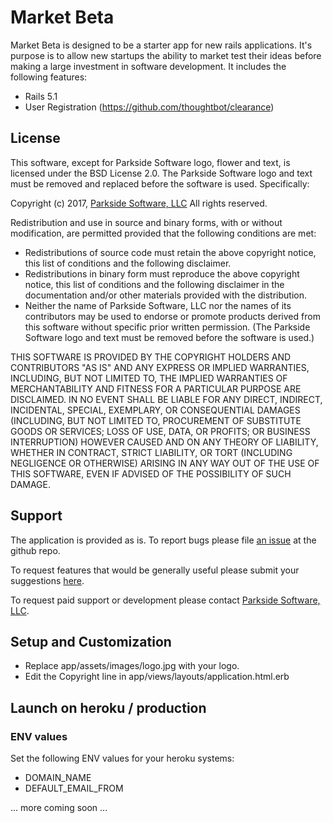 # Market Beta

Market Beta is designed to be a starter app for new rails applications. It's purpose is to allow new startups the ability to market test their ideas before making a large investment in software development. It includes the following features:

- Rails 5.1
- User Registration (https://github.com/thoughtbot/clearance)

## License

This software, except for Parkside Software logo, flower and text, is licensed under the BSD License 2.0. The Parkside Software logo and text must be removed and replaced before the software is used. Specifically:

Copyright (c) 2017, [Parkside Software, LLC](http://www.parkside.io/)
All rights reserved.

Redistribution and use in source and binary forms, with or without modification, are permitted provided that the following conditions are met:

- Redistributions of source code must retain the above copyright notice, this list of conditions and the following disclaimer.
- Redistributions in binary form must reproduce the above copyright notice, this list of conditions and the following disclaimer in the documentation and/or other materials provided with the distribution.
- Neither the name of Parkside Software, LLC nor the names of its contributors may be used to endorse or promote products derived from this software without specific prior written permission. (The Parkside Software logo and text must be removed before the software is used.)

THIS SOFTWARE IS PROVIDED BY THE COPYRIGHT HOLDERS AND CONTRIBUTORS "AS IS" AND ANY EXPRESS OR IMPLIED WARRANTIES, INCLUDING, BUT NOT LIMITED TO, THE IMPLIED WARRANTIES OF MERCHANTABILITY AND FITNESS FOR A PARTICULAR PURPOSE ARE DISCLAIMED. IN NO EVENT SHALL <COPYRIGHT HOLDER> BE LIABLE FOR ANY DIRECT, INDIRECT, INCIDENTAL, SPECIAL, EXEMPLARY, OR CONSEQUENTIAL DAMAGES (INCLUDING, BUT NOT LIMITED TO, PROCUREMENT OF SUBSTITUTE GOODS OR SERVICES; LOSS OF USE, DATA, OR PROFITS; OR BUSINESS INTERRUPTION) HOWEVER CAUSED AND ON ANY THEORY OF LIABILITY, WHETHER IN CONTRACT, STRICT LIABILITY, OR TORT (INCLUDING NEGLIGENCE OR OTHERWISE) ARISING IN ANY WAY OUT OF THE USE OF THIS SOFTWARE, EVEN IF ADVISED OF THE POSSIBILITY OF SUCH DAMAGE.

## Support

The application is provided as is. To report bugs please file [an issue](https://github.com/rosew/marketbeta/issues) at the github repo.

To request features that would be generally useful please submit your suggestions [here](http://www.parkside.io/contact.html).

To request paid support or development please contact [Parkside Software, LLC](http://www.parkside.io/contact.html).

## Setup and Customization

- Replace app/assets/images/logo.jpg with your logo.
- Edit the Copyright line in app/views/layouts/application.html.erb

## Launch on heroku / production

### ENV values

Set the following ENV values for your heroku systems:

- DOMAIN_NAME
- DEFAULT_EMAIL_FROM

... more coming soon ...
